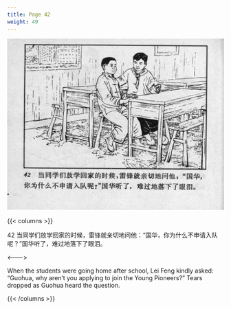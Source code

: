 ```yaml
---
title: Page 42
weight: 49
---
```


![leifeng page](./../../images/leifeng/seifert0522_lf_0050_0.jpg)

{{< columns >}}

42 当同学们放学回家的时候，雷锋就亲切地问他：“国华，你为什么不申请入队呢？”国华听了，难过地落下了眼泪。

<--->

When the students were going home after school, Lei Feng kindly asked: “Guohua, why aren’t you applying to join the Young Pioneers?” Tears dropped as Guohua heard the question.

{{< /columns >}}
